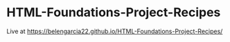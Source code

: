 # HTML-Foundations-Project-Recipes
Live at https://belengarcia22.github.io/HTML-Foundations-Project-Recipes/
